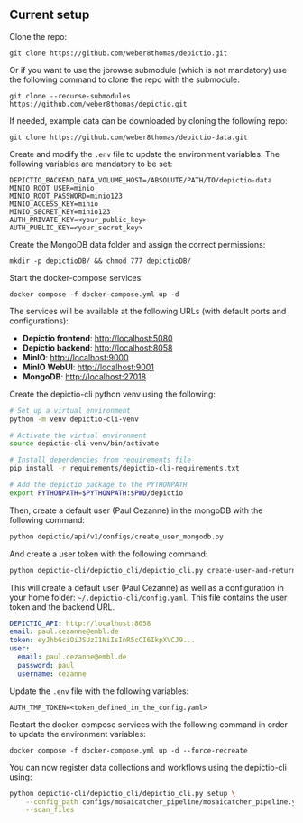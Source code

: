 
## Current setup

Clone the repo:

```
git clone https://github.com/weber8thomas/depictio.git
```

Or if you want to use the jbrowse submodule (which is not mandatory) use the following command to clone the repo with the submodule:

```
git clone --recurse-submodules https://github.com/weber8thomas/depictio.git
```

If needed, example data can be downloaded by cloning the following repo:

```
git clone https://github.com/weber8thomas/depictio-data.git
```




Create and modify the `.env` file to update the environment variables. The following variables are mandatory to be set:


```
DEPICTIO_BACKEND_DATA_VOLUME_HOST=/ABSOLUTE/PATH/TO/depictio-data
MINIO_ROOT_USER=minio
MINIO_ROOT_PASSWORD=minio123
MINIO_ACCESS_KEY=minio
MINIO_SECRET_KEY=minio123
AUTH_PRIVATE_KEY=<your_public_key>
AUTH_PUBLIC_KEY=<your_secret_key>
```

Create the MongoDB data folder and assign the correct permissions:

```
mkdir -p depictioDB/ && chmod 777 depictioDB/
```


Start the docker-compose services:

```
docker compose -f docker-compose.yml up -d
```

The services will be available at the following URLs (with default ports and configurations):

* **Depictio frontend**: [http://localhost:5080](http://localhost:5080)
* **Depictio backend**: [http://localhost:8058](http://localhost:8058)
* **MinIO**: [http://localhost:9000](http://localhost:9000)
* **MinIO WebUI**: [http://localhost:9001](http://localhost:9001)
* **MongoDB**: [http://localhost:27018](http://localhost:27018)

Create the depictio-cli python venv using the following:

```bash
# Set up a virtual environment
python -m venv depictio-cli-venv

# Activate the virtual environment
source depictio-cli-venv/bin/activate

# Install dependencies from requirements file
pip install -r requirements/depictio-cli-requirements.txt

# Add the depictio package to the PYTHONPATH
export PYTHONPATH=$PYTHONPATH:$PWD/depictio
```

Then, create a default user (Paul Cezanne) in the mongoDB with the following command:

```bash
python depictio/api/v1/configs/create_user_mongodb.py
```

And create a user token with the following command:

```bash
python depictio-cli/depictio_cli/depictio_cli.py create-user-and-return-token
```

This will create a default user (Paul Cezanne) as well as a configuration in your home folder: `~/.depictio-cli/config.yaml`. This file contains the user token and the backend URL.

```yaml
DEPICTIO_API: http://localhost:8058
email: paul.cezanne@embl.de
token: eyJhbGciOiJSUzI1NiIsInR5cCI6IkpXVCJ9...
user:
  email: paul.cezanne@embl.de
  password: paul
  username: cezanne
```

Update the `.env` file with the following variables:

```
AUTH_TMP_TOKEN=<token_defined_in_the_config.yaml>
```

Restart the docker-compose services with the following command in order to update the environment variables:

```
docker compose -f docker-compose.yml up -d --force-recreate
```

You can now register data collections and workflows using the depictio-cli using:
    
```bash
python depictio-cli/depictio_cli/depictio_cli.py setup \
    --config_path configs/mosaicatcher_pipeline/mosaicatcher_pipeline.yaml \
    --scan_files
```
